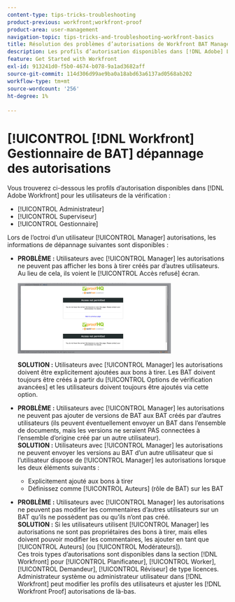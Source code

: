 ```yaml
---
content-type: tips-tricks-troubleshooting
product-previous: workfront;workfront-proof
product-area: user-management
navigation-topic: tips-tricks-and-troubleshooting-workfront-basics
title: Résolution des problèmes d’autorisations de Workfront BAT Manager
description: Les profils d’autorisation disponibles dans [!DNL Adobe] Les utilisateurs de la vérification Workfront sont administrateurs, superviseurs et gestionnaires.
feature: Get Started with Workfront
exl-id: 913241d0-f5b0-4674-b078-9a1ad3682aff
source-git-commit: 114d306d99ae9ba0a18abd63a6137ad0568ab202
workflow-type: tm+mt
source-wordcount: '256'
ht-degree: 1%

---
```


# [!UICONTROL [!DNL Workfront] Gestionnaire de BAT] dépannage des autorisations

Vous trouverez ci-dessous les profils d’autorisation disponibles dans [!DNL Adobe Workfront] pour les utilisateurs de la vérification :

* [!UICONTROL Administrateur]
* [!UICONTROL Superviseur]
* [!UICONTROL Gestionnaire]

<!--For detailed information about these options and how to configure them, see .-->

Lors de l’octroi d’un utilisateur [!UICONTROL Manager] autorisations, les informations de dépannage suivantes sont disponibles :

* **PROBLÈME :** Utilisateurs avec [!UICONTROL Manager] les autorisations ne peuvent pas afficher les bons à tirer créés par d’autres utilisateurs. Au lieu de cela, ils voient le [!UICONTROL Accès refusé] écran.

   ![](assets/access-denied-350x161.png)

   **SOLUTION :** Utilisateurs avec [!UICONTROL Manager] les autorisations doivent être explicitement ajoutées aux bons à tirer. Les BAT doivent toujours être créés à partir du [!UICONTROL Options de vérification avancées] et les utilisateurs doivent toujours être ajoutés via cette option.

* **PROBLÈME :** Utilisateurs avec [!UICONTROL Manager] les autorisations ne peuvent pas ajouter de versions de BAT aux BAT créés par d’autres utilisateurs (ils peuvent éventuellement envoyer un BAT dans l’ensemble de documents, mais les versions ne seraient PAS connectées à l’ensemble d’origine créé par un autre utilisateur).\
   **SOLUTION :** Utilisateurs avec [!UICONTROL Manager] les autorisations ne peuvent envoyer les versions au BAT d’un autre utilisateur que si l’utilisateur dispose de [!UICONTROL Manager] les autorisations lorsque les deux éléments suivants :

   * Explicitement ajouté aux bons à tirer
   * Définissez comme [!UICONTROL Auteurs] (rôle de BAT) sur les BAT

* **PROBLÈME :** Utilisateurs avec [!UICONTROL Manager] les autorisations ne peuvent pas modifier les commentaires d’autres utilisateurs sur un BAT qu’ils ne possèdent pas ou qu’ils n’ont pas créé.\
   **SOLUTION :** Si les utilisateurs utilisent [!UICONTROL Manager] les autorisations ne sont pas propriétaires des bons à tirer, mais elles doivent pouvoir modifier les commentaires, les ajouter en tant que [!UICONTROL Auteurs] (ou [!UICONTROL Modérateurs]).\
   Ces trois types d’autorisations sont disponibles dans la section [!DNL Workfront] pour [!UICONTROL Planificateur], [!UICONTROL Worker], [!UICONTROL Demandeur], [!UICONTROL Réviseur] de type licences. Administrateur système ou administrateur utilisateur dans [!DNL Workfront] peut modifier les profils des utilisateurs et ajuster les [!DNL Workfront Proof] autorisations de là-bas.
